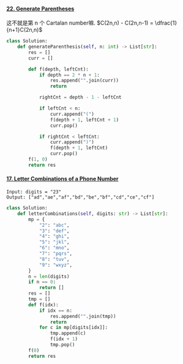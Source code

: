 

#### [22. Generate Parentheses](https://leetcode.cn/problems/generate-parentheses/)

这不就是第 n 个 Cartalan number嘛. $C(2n,n) - C(2n,n-1) = \dfrac{1}{n+1}C(2n,n)$

```python
class Solution:
    def generateParenthesis(self, n: int) -> List[str]:
        res = []
        curr = []

        def f(depth, leftCnt):
            if depth == 2 * n + 1:
                res.append("".join(curr))
                return

            rightCnt = depth - 1 - leftCnt

            if leftCnt < n:  
                curr.append("(")
                f(depth + 1, leftCnt + 1)
                curr.pop()

            if rightCnt < leftCnt:
                curr.append(")")
                f(depth + 1, leftCnt)
                curr.pop()
        f(1, 0)
        return res
```



#### [17. Letter Combinations of a Phone Number](https://leetcode.cn/problems/letter-combinations-of-a-phone-number/)

```
Input: digits = "23"
Output: ["ad","ae","af","bd","be","bf","cd","ce","cf"]
```

```python
class Solution:
    def letterCombinations(self, digits: str) -> List[str]:
        mp = {
            "2": "abc",
            "3": "def",
            "4": "ghi",
            "5": "jkl",
            "6": "mno",
            "7": "pqrs",
            "8": "tuv",
            "9": "wxyz",
        }
        n = len(digits)
        if n == 0:
            return []
        res = []
        tmp = []
        def f(idx):
            if idx == n:
                res.append("".join(tmp))
                return
            for c in mp[digits[idx]]:
                tmp.append(c)
                f(idx + 1)
                tmp.pop()
        f(0)
        return res
```

